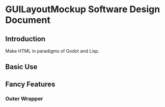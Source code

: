 # GUILayoutMockup Software Design Document


## Introduction

Make HTML in paradigms of Godot and Lisp.



## Basic Use


## Fancy Features

### Outer Wrapper

```js

```
